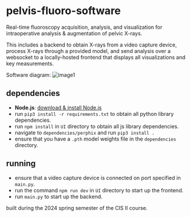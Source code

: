 # pelvis-fluoro-software

Real-time fluoroscopy acquisition, analysis, and visualization for intraoperative analysis & augmentation of pelvic X-rays.

This includes a backend to obtain X-rays from a video capture device, process X-rays through a provided model, and send analysis over a websocket to a locally-hosted frontend that displays all visualizations and key measurements.

Software diagram:
![image1](https://github.com/janyabudaraju/pelvis-fluoro-software/assets/52179416/1dad92b2-09a6-44a5-aec5-25adb2a87274)


## dependencies
- **Node.js**: [download & install Node.js](https://nodejs.org/)
- run `pip3 install -r requirements.txt` to obtain all python library dependencies.
- run `npm install` in `UI` directory to obtain all js library dependencies.
- navigate to `dependencies/perphix` and run `pip3 install .`
- ensure that you have a `.pth` model weights file in the `dependencies` directory.

## running
- ensure that a video capture device is connected on port specified in `main.py`.
- run the command `npm run dev` in `UI` directory to start up the frontend.
- run `main.py` to start up the backend.

built during the 2024 spring semester of the CIS II course.

